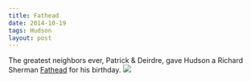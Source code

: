 ```yaml
---
title: Fathead
date: 2014-10-19
tags: Hudson
layout: post
---
```


The greatest neighbors ever, Patrick & Deirdre, gave Hudson a Richard Sherman [Fathead](http://www.fathead.com/) for his birthday.
![](/img/IMG_4975.JPG)
